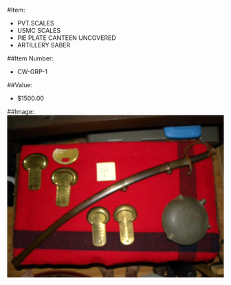 #Item:
* PVT.SCALES 
* USMC SCALES
* PIE PLATE CANTEEN UNCOVERED
* ARTILLERY SABER



##Item Number:
* CW-GRP-1

##Value:
* $1500.00

##Image:
![CW-GRP-1](../../Images/CW-GRP-01.JPG)




